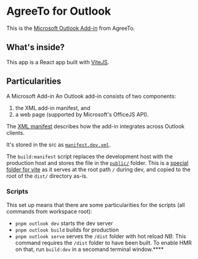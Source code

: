 # AgreeTo for Outlook

This is the [Microsoft Outlook Add-in](https://docs.microsoft.com/office/dev/add-ins/outlook/apis) from AgreeTo. 

## What's inside?

This app is a React app built with [ViteJS](https://vitejs.dev/).

## Particularities

A Microsoft Add-in An Outlook add-in consists of two components: 
1. the XML add-in manifest, and
2. a web page (supported by Microsoft's OfficeJS API).
   
The [XML manifest](https://docs.microsoft.com/office/dev/add-ins/outlook/manifests) describes how the add-in integrates across Outlook clients.

It's stored in the src as [`manifest.dev.xml`](./src/manifest.dev.xml).

The `build:manifest` script replaces the development host with the production host and stores the file in the [`public/`](./public/) folder. This is a [special folder for vite](https://vitejs.dev/guide/assets.html#the-public-directory) as it serves at the root path `/` during dev, and copied to the root of the `dist/` directory as-is.

### Scripts

This set up means that there are some particularities for the scripts (all commands from workspace root):
- `pnpm outlook dev` starts the dev server
- `pnpm outlook build` builds for production
- `pnpm outlook serve` serves the `/dist` folder with hot reload
  *NB*: This command requires the `/dist` folder to have been built. To enable HMR on that, run `build:dev` in a secomand terminal window.****